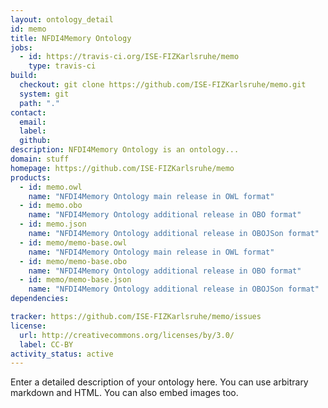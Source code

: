 ```yaml
---
layout: ontology_detail
id: memo
title: NFDI4Memory Ontology
jobs:
  - id: https://travis-ci.org/ISE-FIZKarlsruhe/memo
    type: travis-ci
build:
  checkout: git clone https://github.com/ISE-FIZKarlsruhe/memo.git
  system: git
  path: "."
contact:
  email: 
  label: 
  github: 
description: NFDI4Memory Ontology is an ontology...
domain: stuff
homepage: https://github.com/ISE-FIZKarlsruhe/memo
products:
  - id: memo.owl
    name: "NFDI4Memory Ontology main release in OWL format"
  - id: memo.obo
    name: "NFDI4Memory Ontology additional release in OBO format"
  - id: memo.json
    name: "NFDI4Memory Ontology additional release in OBOJSon format"
  - id: memo/memo-base.owl
    name: "NFDI4Memory Ontology main release in OWL format"
  - id: memo/memo-base.obo
    name: "NFDI4Memory Ontology additional release in OBO format"
  - id: memo/memo-base.json
    name: "NFDI4Memory Ontology additional release in OBOJSon format"
dependencies:

tracker: https://github.com/ISE-FIZKarlsruhe/memo/issues
license:
  url: http://creativecommons.org/licenses/by/3.0/
  label: CC-BY
activity_status: active
---
```


Enter a detailed description of your ontology here. You can use arbitrary markdown and HTML.
You can also embed images too.


